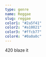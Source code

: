 ```yaml
---
type: genre
name: Reggae
slug: reggae
color1: "#2a5f41"
color2: "#a10021"
color3: "#ffcb77"
color4: "#0a0a0c"
---
```

420 blaze it
